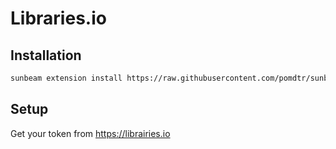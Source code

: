 # Libraries.io

## Installation

```bash
sunbeam extension install https://raw.githubusercontent.com/pomdtr/sunbeam-libraries/main/libraries.sh
```

## Setup

Get your token from <https://librairies.io>

